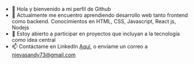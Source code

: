 - 👋 Hola y bienvenido a mi perfil de Github
- 🌱 Actualmente me encuentro aprendiendo desarrollo web tanto frontend como backend. Conocimientos en HTML, CSS, Javascript, React js, Nodejs
- 💞️ Estoy abierto a participar en proyectos que incluyan a la tecnología como idea central
- 📫 Contáctame en LinkedIn [Aquí](https://www.linkedin.com/in/andy-nievas-8987961b2), o envíame un correo a nievasandy73@gmail.com

<!---
andynievas/andynievas is a ✨ special ✨ repository because its `README.md` (this file) appears on your GitHub profile.
You can click the Preview link to take a look at your changes.
--->
